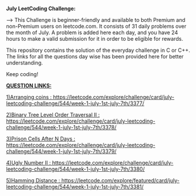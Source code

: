 <b>July LeetCoding Challenge:</b>

--> This Challenge is beginner-friendly and available to both Premium and non-Premium users on leetcode.com. It consists of 31 daily problems over the month of July. A problem is added here each day, and you have 24 hours to make a valid submission for it in order to be eligible for rewards.

This repository contains the solution of the everyday challenge in C or C++. The links for all the questions day wise has been provided here for better understanding.

Keep coding!


<b><u>QUESTION LINKS:</b>

1)Arranging coins : https://leetcode.com/explore/challenge/card/july-leetcoding-challenge/544/week-1-july-1st-july-7th/3377/

2)Binary Tree Level Order Traversal II : https://leetcode.com/explore/challenge/card/july-leetcoding-challenge/544/week-1-july-1st-july-7th/3378/

3)Prison Cells After N Days : https://leetcode.com/explore/challenge/card/july-leetcoding-challenge/544/week-1-july-1st-july-7th/3379/

4)Ugly Number II : https://leetcode.com/explore/challenge/card/july-leetcoding-challenge/544/week-1-july-1st-july-7th/3380/

5)Hamming Distance : https://leetcode.com/explore/featured/card/july-leetcoding-challenge/544/week-1-july-1st-july-7th/3381/

